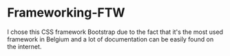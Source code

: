 # Frameworking-FTW

I chose this CSS framework Bootstrap due to the fact that it's the most used framework in Belgium and a lot of documentation can be easily found on the internet.

